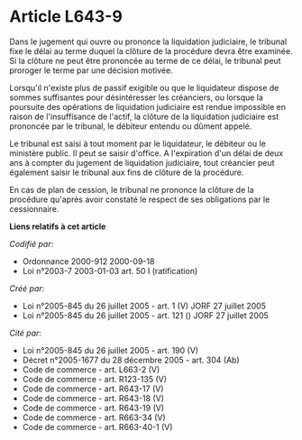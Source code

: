 # Article L643-9

Dans le jugement qui ouvre ou prononce la liquidation judiciaire, le tribunal fixe le délai au terme duquel la clôture de la
procédure devra être examinée. Si la clôture ne peut être prononcée au terme de ce délai, le tribunal peut proroger le terme
par une décision motivée.

Lorsqu'il n'existe plus de passif exigible ou que le liquidateur dispose de sommes suffisantes pour désintéresser les
créanciers, ou lorsque la poursuite des opérations de liquidation judiciaire est rendue impossible en raison de
l'insuffisance de l'actif, la clôture de la liquidation judiciaire est prononcée par le tribunal, le débiteur entendu ou
dûment appelé.

Le tribunal est saisi à tout moment par le liquidateur, le débiteur ou le ministère public. Il peut se saisir d'office. A
l'expiration d'un délai de deux ans à compter du jugement de liquidation judiciaire, tout créancier peut également saisir le
tribunal aux fins de clôture de la procédure.

En cas de plan de cession, le tribunal ne prononce la clôture de la procédure qu'après avoir constaté le respect de ses
obligations par le cessionnaire.

**Liens relatifs à cet article**

_Codifié par_:

  - Ordonnance 2000-912 2000-09-18
  - Loi n°2003-7 2003-01-03 art. 50 I (ratification)

_Créé par_:

  - Loi n°2005-845 du 26 juillet 2005 - art. 1 (V) JORF 27 juillet 2005
  - Loi n°2005-845 du 26 juillet 2005 - art. 121 () JORF 27 juillet 2005

_Cité par_:

  - Loi n°2005-845 du 26 juillet 2005 - art. 190 (V)
  - Décret n°2005-1677 du 28 décembre 2005 - art. 304 (Ab)
  - Code de commerce - art. L663-2 (V)
  - Code de commerce - art. R123-135 (V)
  - Code de commerce - art. R643-17 (V)
  - Code de commerce - art. R643-18 (V)
  - Code de commerce - art. R643-19 (V)
  - Code de commerce - art. R663-34 (V)
  - Code de commerce - art. R663-40-1 (V)
